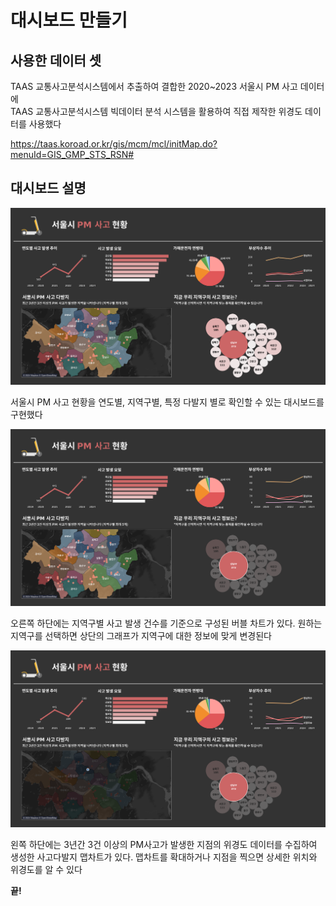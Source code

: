 # 대시보드 만들기

## 사용한 데이터 셋
TAAS 교통사고분석시스템에서 추출하여 결합한 2020~2023 서울시 PM 사고 데이터에   
TAAS 교통사고분석시스템 빅데이터 분석 시스템을 활용하여 직접 제작한 위경도 데이터를 사용했다

https://taas.koroad.or.kr/gis/mcm/mcl/initMap.do?menuId=GIS_GMP_STS_RSN#

## 대시보드 설명

![1](../img/image%20copy%2016.png)

서울시 PM 사고 현황을 연도별, 지역구별, 특정 다발지 별로 확인할 수 있는 대시보드를 구현했다


![2](../img/image%20copy%2015.png)

오른쪽 하단에는 지역구별 사고 발생 건수를 기준으로 구성된 버블 차트가 있다. 원하는 지역구를 선택하면 상단의 그래프가 지역구에 대한 정보에 맞게 변경된다

![3](../img/image%20copy%2014.png)

왼쪽 하단에는 3년간 3건 이상의 PM사고가 발생한 지점의 위경도 데이터를 수집하여 생성한 사고다발지 맵차트가 있다. 맵차트를 확대하거나 지점을 찍으면 상세한 위치와 위경도를 알 수 있다   

 
__끝!__